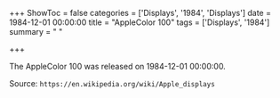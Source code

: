 +++
ShowToc = false
categories = ['Displays', '1984', 'Displays']
date = 1984-12-01 00:00:00
title = "AppleColor 100"
tags = ['Displays', '1984']
summary = " "

+++

The AppleColor 100 was released on 1984-12-01 00:00:00.

Source: `https://en.wikipedia.org/wiki/Apple_displays`
